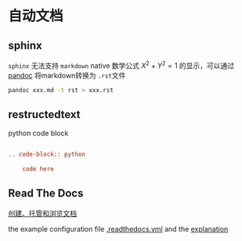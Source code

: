 # 自动文档


## sphinx

`sphinx` 无法支持 `markdown` native 数学公式 $X^2 + Y^2 = 1$ 的显示，可以通过 [pandoc](https://pandoc.org/) 将markdown转换为 `.rst`文件

```bash
pandoc xxx.md -t rst > xxx.rst
```

## restructedtext

python code block
```rst

.. code-block:: python
    
    code here

```

## Read The Docs

[创建、托管和浏览文档](https://readthedocs.org/)

the example configuration file [.readthedocs.yml](https://github.com/readthedocs/readthedocs.org/blob/master/readthedocs/rtd_tests/fixtures/spec/v2/schema.yml) and the [explanation](https://docs.readthedocs.io/en/stable/config-file/v2.html#supported-settings)
